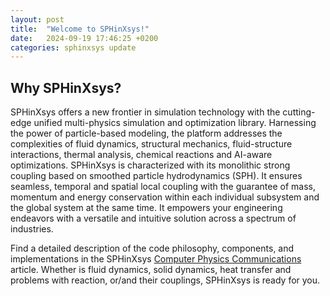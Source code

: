 ```yaml
---
layout: post
title:  "Welcome to SPHinXsys!"
date:   2024-09-19 17:46:25 +0200
categories: sphinxsys update
---
```


## Why SPHinXsys?

SPHinXsys offers a new frontier in simulation technology with the cutting-edge unified multi-physics simulation and optimization library. Harnessing the power of particle-based modeling, the platform addresses the complexities of fluid dynamics, structural mechanics, fluid-structure interactions, thermal analysis, chemical reactions and AI-aware optimizations.
SPHinXsys is characterized with its monolithic strong coupling based on smoothed particle hydrodynamics (SPH). It ensures seamless, temporal and spatial local coupling with the guarantee of mass, momentum and energy conservation within each individual subsystem and the global system at the same time. It empowers your engineering endeavors with a versatile and intuitive solution across a spectrum of industries.

Find a detailed description of the code philosophy, components, and implementations in the SPHinXsys 
[Computer Physics Communications](https://arxiv.org/abs/2010.12375) article. 
Whether is fluid dynamics, solid dynamics, heat transfer and problems with reaction, 
or/and their couplings, SPHinXsys is ready for you.
